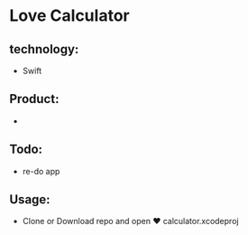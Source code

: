 # Love Calculator 

## technology:

  * Swift
  
## Product:

  *
  
## Todo:

 * re-do app
 
## Usage:

  * Clone or Download repo and open ♥️ calculator.xcodeproj
